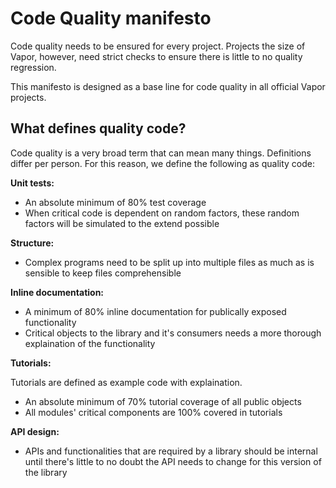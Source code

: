 # Code Quality manifesto

Code quality needs to be ensured for every project. Projects the size of Vapor, however, need strict checks to ensure there is little to no quality regression.

This manifesto is designed as a base line for code quality in all official Vapor projects.

## What defines quality code?

Code quality is a very broad term that can mean many things. Definitions differ per person. For this reason, we define the following as quality code:

**Unit tests:**

- An absolute minimum of 80% test coverage
- When critical code is dependent on random factors, these random factors will be simulated to the extend possible

**Structure:**

- Complex programs need to be split up into multiple files as much as is sensible to keep files comprehensible

**Inline documentation:**

- A minimum of 80% inline documentation for publically exposed functionality
- Critical objects to the library and it's consumers needs a more thorough explaination of the functionality

**Tutorials:**

Tutorials are defined as example code with explaination.

- An absolute minimum of 70% tutorial coverage of all public objects
- All modules' critical components are 100% covered in tutorials

**API design:**

- APIs and functionalities that are required by a library should be internal until there's little to no doubt the API needs to change for this version of the library